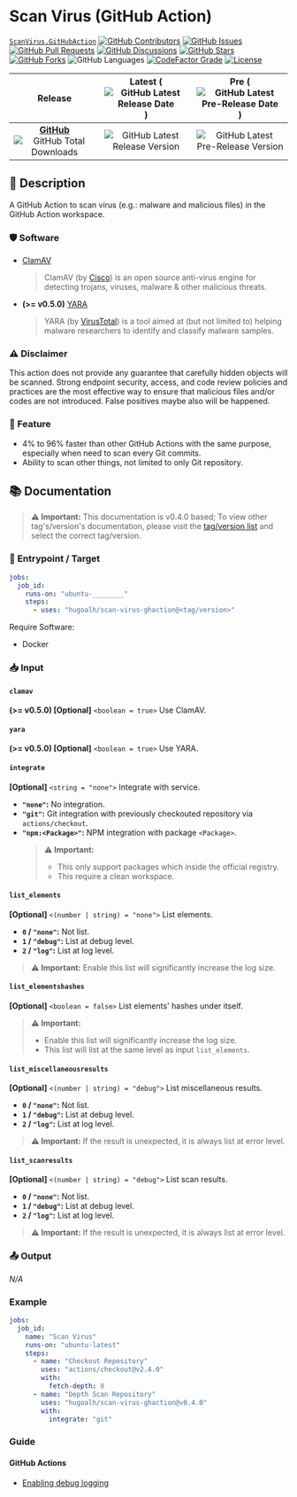 # Scan Virus (GitHub Action)

[`ScanVirus.GitHubAction`](https://github.com/hugoalh/scan-virus-ghaction)
[![GitHub Contributors](https://img.shields.io/github/contributors/hugoalh/scan-virus-ghaction?label=Contributors&logo=github&logoColor=ffffff&style=flat-square)](https://github.com/hugoalh/scan-virus-ghaction/graphs/contributors)
[![GitHub Issues](https://img.shields.io/github/issues-raw/hugoalh/scan-virus-ghaction?label=Issues&logo=github&logoColor=ffffff&style=flat-square)](https://github.com/hugoalh/scan-virus-ghaction/issues)
[![GitHub Pull Requests](https://img.shields.io/github/issues-pr-raw/hugoalh/scan-virus-ghaction?label=Pull%20Requests&logo=github&logoColor=ffffff&style=flat-square)](https://github.com/hugoalh/scan-virus-ghaction/pulls)
[![GitHub Discussions](https://img.shields.io/github/discussions/hugoalh/scan-virus-ghaction?label=Discussions&logo=github&logoColor=ffffff&style=flat-square)](https://github.com/hugoalh/scan-virus-ghaction/discussions)
[![GitHub Stars](https://img.shields.io/github/stars/hugoalh/scan-virus-ghaction?label=Stars&logo=github&logoColor=ffffff&style=flat-square)](https://github.com/hugoalh/scan-virus-ghaction/stargazers)
[![GitHub Forks](https://img.shields.io/github/forks/hugoalh/scan-virus-ghaction?label=Forks&logo=github&logoColor=ffffff&style=flat-square)](https://github.com/hugoalh/scan-virus-ghaction/network/members)
![GitHub Languages](https://img.shields.io/github/languages/count/hugoalh/scan-virus-ghaction?label=Languages&logo=github&logoColor=ffffff&style=flat-square)
[![CodeFactor Grade](https://img.shields.io/codefactor/grade/github/hugoalh/scan-virus-ghaction?label=Grade&logo=codefactor&logoColor=ffffff&style=flat-square)](https://www.codefactor.io/repository/github/hugoalh/scan-virus-ghaction)
[![License](https://img.shields.io/static/v1?label=License&message=MIT&color=brightgreen&style=flat-square)](./LICENSE.md)

| **Release** | **Latest** (![GitHub Latest Release Date](https://img.shields.io/github/release-date/hugoalh/scan-virus-ghaction?label=%20&style=flat-square)) | **Pre** (![GitHub Latest Pre-Release Date](https://img.shields.io/github/release-date-pre/hugoalh/scan-virus-ghaction?label=%20&style=flat-square)) |
|:-:|:-:|:-:|
| [**GitHub**](https://github.com/hugoalh/scan-virus-ghaction/releases) ![GitHub Total Downloads](https://img.shields.io/github/downloads/hugoalh/scan-virus-ghaction/total?label=%20&style=flat-square) | ![GitHub Latest Release Version](https://img.shields.io/github/release/hugoalh/scan-virus-ghaction?sort=semver&label=%20&style=flat-square) | ![GitHub Latest Pre-Release Version](https://img.shields.io/github/release/hugoalh/scan-virus-ghaction?include_prereleases&sort=semver&label=%20&style=flat-square) |

## 📝 Description

A GitHub Action to scan virus (e.g.: malware and malicious files) in the GitHub Action workspace.

### 🛡 Software

- [ClamAV](https://www.clamav.net)
  > ClamAV (by [Cisco](https://www.cisco.com)) is an open source anti-virus engine for detecting trojans, viruses, malware & other malicious threats.
- **(>= v0.5.0)** [YARA](http://virustotal.github.io/yara)
  > YARA (by [VirusTotal](https://www.virustotal.com)) is a tool aimed at (but not limited to) helping malware researchers to identify and classify malware samples.

### ⚠ Disclaimer

This action does not provide any guarantee that carefully hidden objects will be scanned. Strong endpoint security, access, and code review policies and practices are the most effective way to ensure that malicious files and/or codes are not introduced. False positives maybe also will be happened.

### 🌟 Feature

- 4% to 96% faster than other GitHub Actions with the same purpose, especially when need to scan every Git commits.
- Ability to scan other things, not limited to only Git repository.

## 📚 Documentation

> **⚠ Important:** This documentation is v0.4.0 based; To view other tag's/version's documentation, please visit the [tag/version list](https://github.com/hugoalh/scan-virus-ghaction/tags) and select the correct tag/version.

### 🎯 Entrypoint / Target

```yml
jobs:
  job_id:
    runs-on: "ubuntu-________"
    steps:
      - uses: "hugoalh/scan-virus-ghaction@<tag/version>"
```

Require Software:

- Docker

### 📥 Input

#### `clamav`

**(>= v0.5.0) \[Optional\]** `<boolean = true>` Use ClamAV.

#### `yara`

**(>= v0.5.0) \[Optional\]** `<boolean = true>` Use YARA.

#### `integrate`

**\[Optional\]** `<string = "none">` Integrate with service.

- **`"none"`:** No integration.
- **`"git"`:** Git integration with previously checkouted repository via `actions/checkout`.
- **`"npm:<Package>"`:** NPM integration with package `<Package>`.
  > **⚠ Important:**
  >
  > - This only support packages which inside the official registry.
  > - This require a clean workspace.

#### `list_elements`

**\[Optional\]** `<(number | string) = "none">` List elements.

- **`0` / `"none"`:** Not list.
- **`1` / `"debug"`:** List at debug level.
- **`2` / `"log"`:** List at log level.

> **⚠ Important:** Enable this list will significantly increase the log size.

#### `list_elementshashes`

**\[Optional\]** `<boolean = false>` List elements' hashes under itself.

> **⚠ Important:**
>
> - Enable this list will significantly increase the log size.
> - This list will list at the same level as input `list_elements`.

#### `list_miscellaneousresults`

**\[Optional\]** `<(number | string) = "debug">` List miscellaneous results.

- **`0` / `"none"`:** Not list.
- **`1` / `"debug"`:** List at debug level.
- **`2` / `"log"`:** List at log level.

> **⚠ Important:** If the result is unexpected, it is always list at error level.

#### `list_scanresults`

**\[Optional\]** `<(number | string) = "debug">` List scan results.

- **`0` / `"none"`:** Not list.
- **`1` / `"debug"`:** List at debug level.
- **`2` / `"log"`:** List at log level.

> **⚠ Important:** If the result is unexpected, it is always list at error level.

### 📤 Output

*N/A*

### Example

```yml
jobs:
  job_id:
    name: "Scan Virus"
    runs-on: "ubuntu-latest"
    steps:
      - name: "Checkout Repository"
        uses: "actions/checkout@v2.4.0"
        with:
          fetch-depth: 0
      - name: "Depth Scan Repository"
        uses: "hugoalh/scan-virus-ghaction@v0.4.0"
        with:
          integrate: "git"
```

### Guide

#### GitHub Actions

- [Enabling debug logging](https://docs.github.com/en/actions/managing-workflow-runs/enabling-debug-logging)
